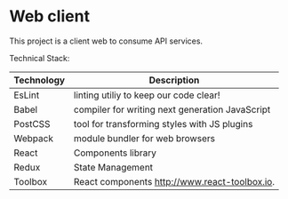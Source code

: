 # Web client

This project is a client web to consume API services. 

Technical Stack:

|Technology | Description|
|-----------|------------|
|EsLint     |linting utiliy to keep our code clear! |
|Babel      |compiler for writing next generation JavaScript |
|PostCSS    |tool for transforming styles with JS plugins|
|Webpack    |module bundler for web browsers |
|React      |Components library |
|Redux      |State Management |
|Toolbox | React components http://www.react-toolbox.io.|
